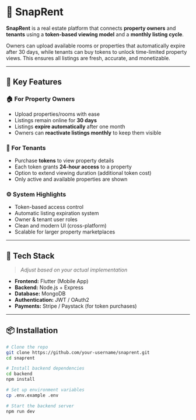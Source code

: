 # 📱 SnapRent

**SnapRent** is a real estate platform that connects **property owners** and **tenants** using a **token-based viewing model** and a **monthly listing cycle**. 

Owners can upload available rooms or properties that automatically expire after 30 days, while tenants can buy tokens to unlock time-limited property views. This ensures all listings are fresh, accurate, and monetizable.

---

## 🔑 Key Features

### 🏠 For Property Owners
- Upload properties/rooms with ease
- Listings remain online for **30 days**
- Listings **expire automatically** after one month
- Owners can **reactivate listings monthly** to keep them visible

### 👤 For Tenants
- Purchase **tokens** to view property details
- Each token grants **24-hour access** to a property
- Option to extend viewing duration (additional token cost)
- Only active and available properties are shown

### ⚙️ System Highlights
- Token-based access control
- Automatic listing expiration system
- Owner & tenant user roles
- Clean and modern UI (cross-platform)
- Scalable for larger property marketplaces

---

## 🚀 Tech Stack

> _Adjust based on your actual implementation_

- **Frontend:** Flutter (Mobile App)
- **Backend:** Node.js + Express
- **Database:** MongoDB
- **Authentication:** JWT / OAuth2
- **Payments:** Stripe / Paystack (for token purchases)

---

## 📦 Installation

```bash
# Clone the repo
git clone https://github.com/your-username/snaprent.git
cd snaprent

# Install backend dependencies
cd backend
npm install

# Set up environment variables
cp .env.example .env

# Start the backend server
npm run dev
